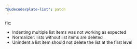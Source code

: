 ```yaml
---
"@udecode/plate-list": patch
---
```


fix:
- Indenting multiple list items was not working as expected
- Normalizer: lists without list items are deleted
- Unindent a list item should not delete the list at the first level
